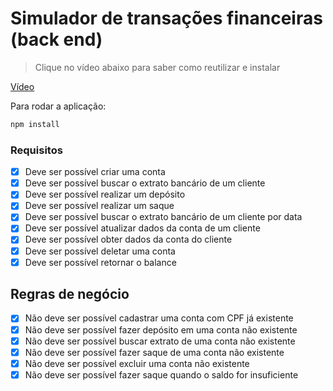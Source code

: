 # Simulador de transações financeiras (back end)
>Clique no vídeo abaixo para saber como reutilizar e instalar

[Vídeo](https://youtu.be/C9juIW9U4VE)

Para rodar a aplicação:
```sh
npm install
```

### Requisitos

- [x] Deve ser possível criar uma conta
- [x] Deve ser possível buscar o extrato bancário de um cliente
- [x] Deve ser possível realizar um depósito
- [x] Deve ser possível realizar um saque
- [x] Deve ser possível buscar o extrato bancário de um cliente por data
- [x] Deve ser possível atualizar dados da conta de um cliente
- [x] Deve ser possível obter dados da conta do cliente
- [x] Deve ser possível deletar uma conta
- [x] Deve ser possível retornar o balance

## Regras de negócio

- [x] Não deve ser possível cadastrar uma conta com CPF já existente
- [x] Não deve ser possível fazer depósito em uma conta não existente
- [x] Não deve ser possível buscar extrato de uma conta não existente
- [x] Não deve ser possível fazer saque de uma conta não existente
- [x] Não deve ser possível excluir uma conta não existente
- [x] Não deve ser possível fazer saque quando o saldo for insuficiente
